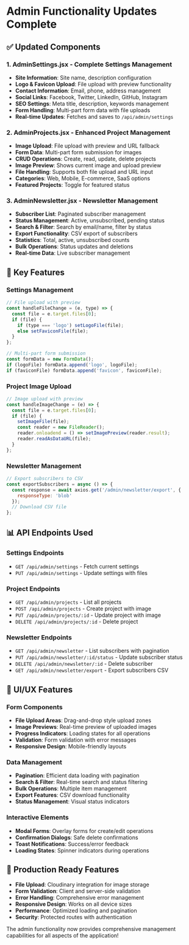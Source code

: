 # Admin Functionality Updates Complete

## ✅ Updated Components

### 1. AdminSettings.jsx - Complete Settings Management
- **Site Information**: Site name, description configuration
- **Logo & Favicon Upload**: File upload with preview functionality
- **Contact Information**: Email, phone, address management
- **Social Links**: Facebook, Twitter, LinkedIn, GitHub, Instagram
- **SEO Settings**: Meta title, description, keywords management
- **Form Handling**: Multi-part form data with file uploads
- **Real-time Updates**: Fetches and saves to `/api/admin/settings`

### 2. AdminProjects.jsx - Enhanced Project Management
- **Image Upload**: File upload with preview and URL fallback
- **Form Data**: Multi-part form submission for images
- **CRUD Operations**: Create, read, update, delete projects
- **Image Preview**: Shows current image and upload preview
- **File Handling**: Supports both file upload and URL input
- **Categories**: Web, Mobile, E-commerce, SaaS options
- **Featured Projects**: Toggle for featured status

### 3. AdminNewsletter.jsx - Newsletter Management
- **Subscriber List**: Paginated subscriber management
- **Status Management**: Active, unsubscribed, pending status
- **Search & Filter**: Search by email/name, filter by status
- **Export Functionality**: CSV export of subscribers
- **Statistics**: Total, active, unsubscribed counts
- **Bulk Operations**: Status updates and deletions
- **Real-time Data**: Live subscriber management

## 🎯 Key Features

### Settings Management
```javascript
// File upload with preview
const handleFileChange = (e, type) => {
  const file = e.target.files[0];
  if (file) {
    if (type === 'logo') setLogoFile(file);
    else setFaviconFile(file);
  }
};

// Multi-part form submission
const formData = new FormData();
if (logoFile) formData.append('logo', logoFile);
if (faviconFile) formData.append('favicon', faviconFile);
```

### Project Image Upload
```javascript
// Image upload with preview
const handleImageChange = (e) => {
  const file = e.target.files[0];
  if (file) {
    setImageFile(file);
    const reader = new FileReader();
    reader.onloadend = () => setImagePreview(reader.result);
    reader.readAsDataURL(file);
  }
};
```

### Newsletter Management
```javascript
// Export subscribers to CSV
const exportSubscribers = async () => {
  const response = await axios.get('/admin/newsletter/export', {
    responseType: 'blob'
  });
  // Download CSV file
};
```

## 📊 API Endpoints Used

### Settings Endpoints
- `GET /api/admin/settings` - Fetch current settings
- `PUT /api/admin/settings` - Update settings with files

### Project Endpoints
- `GET /api/admin/projects` - List all projects
- `POST /api/admin/projects` - Create project with image
- `PUT /api/admin/projects/:id` - Update project with image
- `DELETE /api/admin/projects/:id` - Delete project

### Newsletter Endpoints
- `GET /api/admin/newsletter` - List subscribers with pagination
- `PUT /api/admin/newsletter/:id/status` - Update subscriber status
- `DELETE /api/admin/newsletter/:id` - Delete subscriber
- `GET /api/admin/newsletter/export` - Export subscribers CSV

## 🎨 UI/UX Features

### Form Components
- **File Upload Areas**: Drag-and-drop style upload zones
- **Image Previews**: Real-time preview of uploaded images
- **Progress Indicators**: Loading states for all operations
- **Validation**: Form validation with error messages
- **Responsive Design**: Mobile-friendly layouts

### Data Management
- **Pagination**: Efficient data loading with pagination
- **Search & Filter**: Real-time search and status filtering
- **Bulk Operations**: Multiple item management
- **Export Features**: CSV download functionality
- **Status Management**: Visual status indicators

### Interactive Elements
- **Modal Forms**: Overlay forms for create/edit operations
- **Confirmation Dialogs**: Safe delete confirmations
- **Toast Notifications**: Success/error feedback
- **Loading States**: Spinner indicators during operations

## 🚀 Production Ready Features

- **File Upload**: Cloudinary integration for image storage
- **Form Validation**: Client and server-side validation
- **Error Handling**: Comprehensive error management
- **Responsive Design**: Works on all device sizes
- **Performance**: Optimized loading and pagination
- **Security**: Protected routes with authentication

The admin functionality now provides comprehensive management capabilities for all aspects of the application!